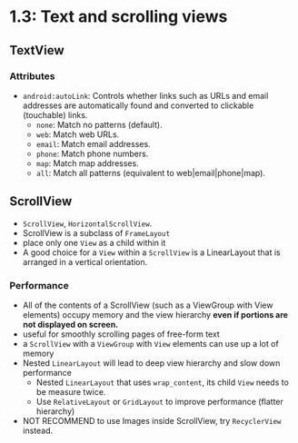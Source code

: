 # 1.3: Text and scrolling views

## TextView

### Attributes

- `android:autoLink`: Controls whether links such as URLs and email addresses are automatically found and converted to clickable (touchable) links.
    - `none`: Match no patterns (default).
    - `web`: Match web URLs.
    - `email`: Match email addresses.
    - `phone`: Match phone numbers.
    - `map`: Match map addresses.
    - `all`: Match all patterns (equivalent to web|email|phone|map).

## ScrollView

- `ScrollView`, `HorizontalScrollView`.
- ScrollView is a subclass of `FrameLayout`
- place only one `View` as a child within it
- A good choice for a `View` within a `ScrollView` is a LinearLayout that is arranged in a vertical orientation.

### Performance

- All of the contents of a ScrollView (such as a ViewGroup with View elements) occupy memory and the view hierarchy **even if portions are not displayed on screen.**
- useful for smoothly scrolling pages of free-form text
- a `ScrollView` with a `ViewGroup` with `View` elements can use up a lot of memory
- Nested `LinearLayout` will lead to deep view hierarchy and slow down performance
    - Nested `LinearLayout` that uses `wrap_content`, its child `View` needs to be measure twice.
    - Use `RelativeLayout` or `GridLayout` to improve performance (flatter hierarchy)
- NOT RECOMMEND to use Images inside ScrollView, try `RecyclerView` instead.
